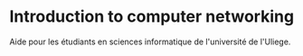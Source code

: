 # Introduction to computer networking
Aide pour les étudiants en sciences informatique de l'université de l'Uliege.
